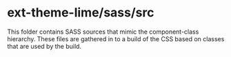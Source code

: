 # ext-theme-lime/sass/src

This folder contains SASS sources that mimic the component-class hierarchy. These files
are gathered in to a build of the CSS based on classes that are used by the build.
